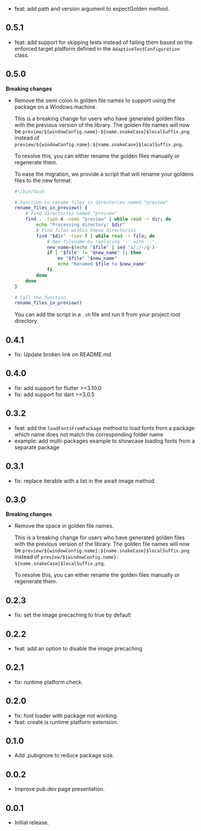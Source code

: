 * feat: add path and version argument to expectGolden method.

## 0.5.1

* feat: add support for skipping tests instead of failing them based on the enforced target platform defined in the `AdaptiveTestConfiguration` class.

## 0.5.0

**Breaking changes**

* Remove the semi colon in golden file names to support using the package on a Windows machine. 
  
  This is a breaking change for users who have generated golden files with the previous version of the library. The golden file names will now be `preview/${windowConfig.name}-${name.snakeCase}$localSuffix.png` instead of `preview/${windowConfig.name}:${name.snakeCase}$localSuffix.png`.

  To resolve this, you can either rename the golden files manually or regenerate them.

  To ease the migration, we provide a script that will rename your goldens files to the new format:
  ```bash
  #!/bin/bash

  # Function to rename files in directories named "preview"
  rename_files_in_preview() {
      # Find directories named "preview"
      find . -type d -name "preview" | while read -r dir; do
          echo "Processing directory: $dir"
          # Find files within these directories
          find "$dir" -type f | while read -r file; do
              # New filename by replacing ':' with '-'
              new_name=$(echo "$file" | sed 's/:/-/g')
              if [ "$file" != "$new_name" ]; then
                  mv "$file" "$new_name"
                  echo "Renamed $file to $new_name"
              fi
          done
      done
  }

  # Call the function
  rename_files_in_preview()
  ```

  You can add the script in a `.sh` file and run it from your project root directory.

## 0.4.1

* fix: Update broken link on README.md

## 0.4.0

* fix: add support for flutter >=3.10.0
* fix: add support for dart >=3.0.5

## 0.3.2

* feat: add the `loadFontsFromPackage` method to load fonts from a package which name does not match the corresponding folder name
* example: add multi-packages example to showcase loading fonts from a separate package

## 0.3.1

* fix: replace iterable with a list in the await image method.

## 0.3.0

**Breaking changes**

* Remove the space in golden file names. 
  
  This is a breaking change for users who have generated golden files with the previous version of the library. The golden file names will now be `preview/${windowConfig.name}:${name.snakeCase}$localSuffix.png` instead of `preview/${windowConfig.name}: ${name.snakeCase}$localSuffix.png`.

  To resolve this, you can either rename the golden files manually or regenerate them.

## 0.2.3

* fix: set the image precaching to true by default

## 0.2.2

* feat: add an option to disable the image precaching

## 0.2.1

* fix: runtime platform check.
## 0.2.0

* fix: font loader with package not working.
* feat: create is runtime platform extension.
## 0.1.0

* Add .pubignore to reduce package size.
## 0.0.2

* Improve pub.dev page presentation.

## 0.0.1

* Initial release.
